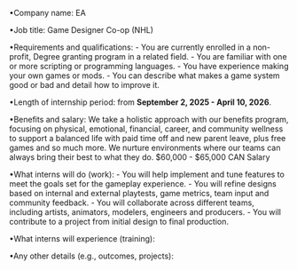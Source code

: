 •Company name: EA

•Job title:  Game Designer Co-op (NHL)

•Requirements and qualifications:
	- You are currently enrolled in a non-profit, Degree granting program in a related field.
	- You are familiar with one or more scripting or programming languages.
	- You have experience making your own games or mods.
	- You can describe what makes a game system good or bad and detail how to improve it.

•Length of internship period:
	from **September 2, 2025 - April 10, 2026**.

•Benefits and salary:
	We take a holistic approach with our benefits program, focusing on physical, emotional, financial, career, and community wellness to support a balanced life with paid time off and new parent leave, plus free games and so much more. We nurture environments where our teams can always bring their best to what they do.
	$60,000 - $65,000 CAN Salary

•What interns will do (work):
	- You will help implement and tune features to meet the goals set for the gameplay experience.
	- You will refine designs based on internal and external playtests, game metrics, team input and community feedback.
	- You will collaborate across different teams, including artists, animators, modelers, engineers and producers.
	- You will contribute to a project from initial design to final production.

•What interns will experience (training):
	

•Any other details (e.g., outcomes, projects):